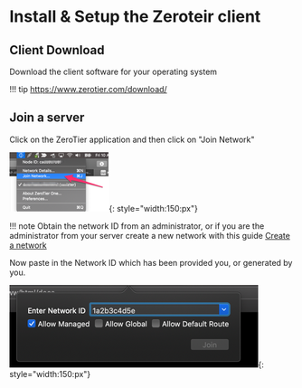 # Install & Setup the Zeroteir client
## Client Download
Download the client software for your operating system

!!! tip
    https://www.zerotier.com/download/

## Join a server
Click on the ZeroTier application and then click on "Join Network"

![image](./img/zerotier_join.png){: style="width:150:px"}

!!! note
    Obtain the network ID from an administrator,
    or if you are the administrator from your server
    create a new network with this guide [Create a network](../zerotier_admin/#setup-a-network)
   
Now paste in the Network ID which has been provided you, or generated by you.

![image](./img/zerotier_add.png){: style="width:150:px"}
